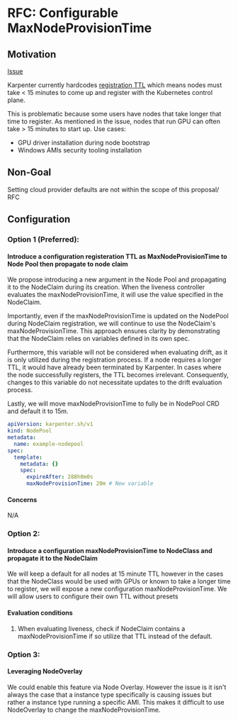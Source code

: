 # RFC: Configurable MaxNodeProvisionTime

## Motivation

[Issue](https://github.com/kubernetes-sigs/karpenter/issues/357)

Karpenter currently hardcodes [registration TTL](https://github.com/kubernetes-sigs/karpenter/blob/main/pkg/controllers/nodeclaim/lifecycle/liveness.go#L44) which means nodes must take < 15 minutes to come up and register with the Kubernetes control plane.

This is problematic because some users have nodes that take longer that time to register. As mentioned in the issue, nodes that run GPU can often take > 15 minutes to start up. 
Use cases:
- GPU driver installation during node bootstrap
- Windows AMIs security tooling installation 

## Non-Goal
Setting cloud provider defaults are not within the scope of this proposal/ RFC

## Configuration

### Option 1 (Preferred):
#### Introduce a configuration registeration TTL as MaxNodeProvisionTime to Node Pool then propagate to node claim

We propose introducing a new argument in the Node Pool and propagating it to the NodeClaim during its creation. When the liveness controller evaluates the maxNodeProvisionTime, it will use the value specified in the NodeClaim.

Importantly, even if the maxNodeProvisionTime is updated on the NodePool during NodeClaim registration, we will continue to use the NodeClaim's maxNodeProvisionTime. This approach ensures clarity by demonstrating that the NodeClaim relies on variables defined in its own spec.

Furthermore, this variable will not be considered when evaluating drift, as it is only utilized during the registration process. If a node requires a longer TTL, it would have already been terminated by Karpenter. In cases where the node successfully registers, the TTL becomes irrelevant. Consequently, changes to this variable do not necessitate updates to the drift evaluation process.

Lastly, we will move maxNodeProvisionTime to fully be in NodePool CRD and default it to 15m.

```yaml
apiVersion: karpenter.sh/v1
kind: NodePool
metadata:
  name: example-nodepool
spec:
  template:
    metadata: {}
    spec:
      expireAfter: 288h0m0s
      maxNodeProvisionTime: 20m # New variable
```

#### Concerns

N/A

### Option 2:
#### Introduce a configuration maxNodeProvisionTime to NodeClass and propagate it to the NodeClaim

We will keep a default for all nodes at 15 minute TTL however in the cases that the NodeClass would be used with GPUs or known to take a longer time to register, we will expose a new configuration maxNodeProvisionTime. We will allow users to configure their own TTL without presets

#### Evaluation conditions 

1. When evaluating liveness, check if NodeClaim contains a maxNodeProvisionTime if so utilize that TTL instead of the default.

### Option 3:
#### Leveraging NodeOverlay 

We could enable this feature via Node Overlay. However the issue is it isn't always the case that a instance type specifically is causing issues but rather a instance type running a specific AMI. This makes it difficult to use NodeOverlay to change the maxNodeProvisionTime. 
